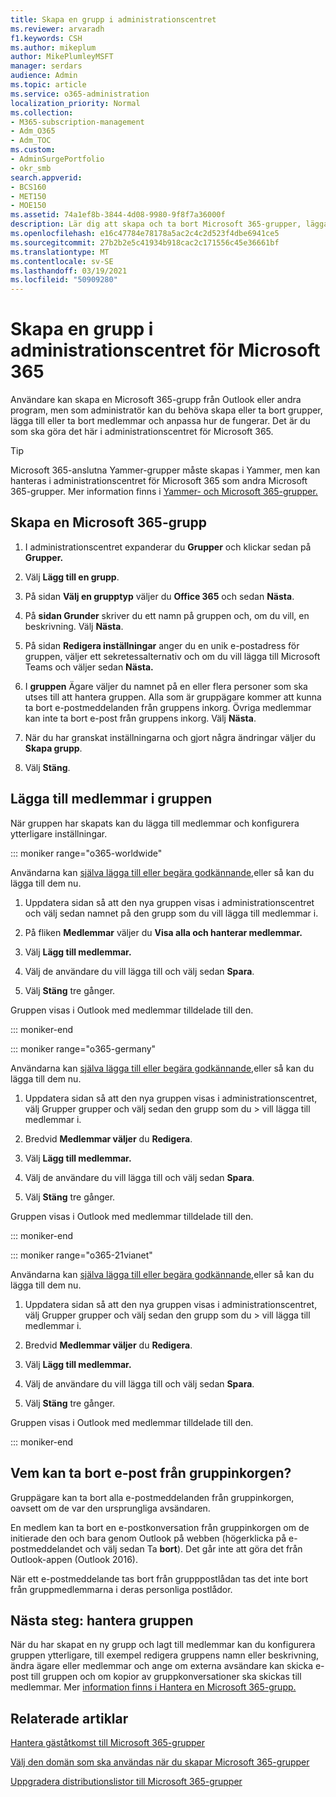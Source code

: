 ```yaml
---
title: Skapa en grupp i administrationscentret
ms.reviewer: arvaradh
f1.keywords: CSH
ms.author: mikeplum
author: MikePlumleyMSFT
manager: serdars
audience: Admin
ms.topic: article
ms.service: o365-administration
localization_priority: Normal
ms.collection:
- M365-subscription-management
- Adm_O365
- Adm_TOC
ms.custom:
- AdminSurgePortfolio
- okr_smb
search.appverid:
- BCS160
- MET150
- MOE150
ms.assetid: 74a1ef8b-3844-4d08-9980-9f8f7a36000f
description: Lär dig att skapa och ta bort Microsoft 365-grupper, lägga till och ta bort gruppmedlemmar och anpassa hur gruppen fungerar.
ms.openlocfilehash: e16c47784e78178a5ac2c4c2d523f4dbe6941ce5
ms.sourcegitcommit: 27b2b2e5c41934b918cac2c171556c45e36661bf
ms.translationtype: MT
ms.contentlocale: sv-SE
ms.lasthandoff: 03/19/2021
ms.locfileid: "50909280"
---
```

# <a name="create-a-group-in-the-microsoft-365-admin-center"></a>Skapa en grupp i administrationscentret för Microsoft 365
  
Användare kan skapa en Microsoft 365-grupp från Outlook eller andra program, men som administratör kan du behöva skapa eller ta bort grupper, lägga till eller ta bort medlemmar och anpassa hur de fungerar. Det är du som ska göra det här i administrationscentret för Microsoft 365. 

> [!TIP]
> Microsoft 365-anslutna Yammer-grupper måste skapas i Yammer, men kan hanteras i administrationscentret för Microsoft 365 som andra Microsoft 365-grupper. Mer information finns i [Yammer- och Microsoft 365-grupper.](/yammer/manage-yammer-groups/yammer-and-office-365-groups) 

## <a name="create-a-microsoft-365-group"></a>Skapa en Microsoft 365-grupp

1. I administrationscentret expanderar du **Grupper** och klickar sedan på **Grupper.**

2. Välj **Lägg till en grupp**.
  
3. På sidan **Välj en grupptyp** väljer du **Office 365** och sedan **Nästa**.

4. På **sidan Grunder** skriver du ett namn på gruppen och, om du vill, en beskrivning. Välj **Nästa**.
    
5. På sidan **Redigera inställningar** anger du en unik e-postadress för gruppen, väljer ett sekretessalternativ och om du vill lägga till Microsoft Teams och väljer sedan **Nästa.**
    
6. I **gruppen** Ägare väljer du namnet på en eller flera personer som ska utses till att hantera gruppen. Alla som är gruppägare kommer att kunna ta bort e-postmeddelanden från gruppens inkorg. Övriga medlemmar kan inte ta bort e-post från gruppens inkorg. Välj **Nästa**.
    
7. När du har granskat inställningarna och gjort några ändringar väljer du **Skapa grupp**.

8. Välj **Stäng**.
    
## <a name="add-members-to-the-group"></a>Lägga till medlemmar i gruppen

När gruppen har skapats kan du lägga till medlemmar och konfigurera ytterligare inställningar.

::: moniker range="o365-worldwide"

Användarna kan [själva lägga till eller begära godkännande,](https://support.microsoft.com/office/2e59e19c-b872-44c8-ae84-0acc4b79c45d)eller så kan du lägga till dem nu.

1. Uppdatera sidan så att den nya gruppen visas i administrationscentret och välj sedan namnet på den grupp som du vill lägga till medlemmar i.
    
2. På fliken **Medlemmar** väljer du **Visa alla och hanterar medlemmar.**

3. Välj **Lägg till medlemmar.**
    
4. Välj de användare du vill lägga till och välj sedan **Spara**.
    
5. Välj **Stäng** tre gånger. 
    
Gruppen visas i Outlook med medlemmar tilldelade till den.

::: moniker-end

::: moniker range="o365-germany"

Användarna kan [själva lägga till eller begära godkännande,](https://support.microsoft.com/office/2e59e19c-b872-44c8-ae84-0acc4b79c45d)eller så kan du lägga till dem nu.
1. Uppdatera sidan så att den nya gruppen visas  i administrationscentret, välj Grupper grupper och välj sedan den grupp som du \> <a href="https://go.microsoft.com/fwlink/p/?linkid=2052855" target="_blank"></a>vill lägga till medlemmar i.
    
2. Bredvid **Medlemmar väljer** du **Redigera**.
3. Välj **Lägg till medlemmar.**
    
4. Välj de användare du vill lägga till och välj sedan **Spara**.
    
5. Välj **Stäng** tre gånger. 
    
Gruppen visas i Outlook med medlemmar tilldelade till den.
  
::: moniker-end

::: moniker range="o365-21vianet"

Användarna kan [själva lägga till eller begära godkännande,](https://support.microsoft.com/office/2e59e19c-b872-44c8-ae84-0acc4b79c45d)eller så kan du lägga till dem nu.
1. Uppdatera sidan så att den nya gruppen visas  i administrationscentret, välj Grupper grupper och välj sedan den grupp som du \> <a href="https://go.microsoft.com/fwlink/p/?linkid=2052855" target="_blank"></a>vill lägga till medlemmar i.
    
2. Bredvid **Medlemmar väljer** du **Redigera**.
3. Välj **Lägg till medlemmar.**
    
4. Välj de användare du vill lägga till och välj sedan **Spara**.
    
5. Välj **Stäng** tre gånger. 
    
Gruppen visas i Outlook med medlemmar tilldelade till den.
  
::: moniker-end

## <a name="who-can-delete-email-from-the-group-inbox"></a>Vem kan ta bort e-post från gruppinkorgen?

Gruppägare kan ta bort alla e-postmeddelanden från gruppinkorgen, oavsett om de var den ursprungliga avsändaren.
  
En medlem kan ta bort en e-postkonversation från gruppinkorgen om de initierade den och bara genom Outlook på webben (högerklicka på e-postmeddelandet och välj sedan Ta **bort**). Det går inte att göra det från Outlook-appen (Outlook 2016).
  
När ett e-postmeddelande tas bort från grupppostlådan tas det inte bort från gruppmedlemmarna i deras personliga postlådor.

## <a name="next-step-manage-your-group"></a>Nästa steg: hantera gruppen

När du har skapat en ny grupp och lagt till medlemmar kan du konfigurera gruppen ytterligare, till exempel redigera gruppens namn eller beskrivning, ändra ägare eller medlemmar och ange om externa avsändare kan skicka e-post till gruppen och om kopior av gruppkonversationer ska skickas till medlemmar. Mer [information finns i Hantera en Microsoft 365-grupp.](manage-groups.md)

## <a name="related-articles"></a>Relaterade artiklar

[Hantera gäståtkomst till Microsoft 365-grupper](https://support.microsoft.com/office/bfc7a840-868f-4fd6-a390-f347bf51aff6)

[Välj den domän som ska användas när du skapar Microsoft 365-grupper](../../solutions/choose-domain-to-create-groups.md)

[Uppgradera distributionslistor till Microsoft 365-grupper](../manage/upgrade-distribution-lists.md)